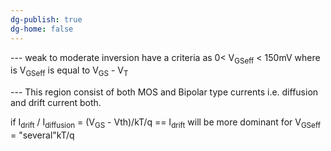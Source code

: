 ```yaml
---
dg-publish: true
dg-home: false
---
```


--- weak to moderate inversion have a criteria as 0< V<sub>GSeff</sub> < 150mV where is V<sub>GSeff</sub>  is equal to
V<sub>GS</sub> - V<sub>T</sub> 

--- This region consist of both MOS and Bipolar type currents i.e. diffusion and drift current both.

if I<sub>drift</sub> / I<sub>diffusion</sub> = (V<sub>GS</sub> - Vth)/kT/q == I<sub>drift</sub> will be more dominant for V<sub>GSeff</sub> = "several"kT/q